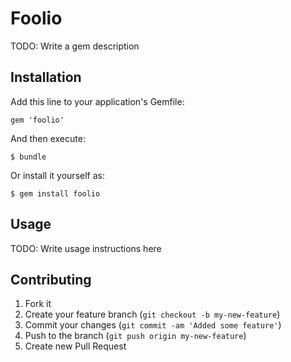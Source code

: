# Foolio

TODO: Write a gem description

## Installation

Add this line to your application's Gemfile:

    gem 'foolio'

And then execute:

    $ bundle

Or install it yourself as:

    $ gem install foolio

## Usage

TODO: Write usage instructions here

## Contributing

1. Fork it
2. Create your feature branch (`git checkout -b my-new-feature`)
3. Commit your changes (`git commit -am 'Added some feature'`)
4. Push to the branch (`git push origin my-new-feature`)
5. Create new Pull Request
